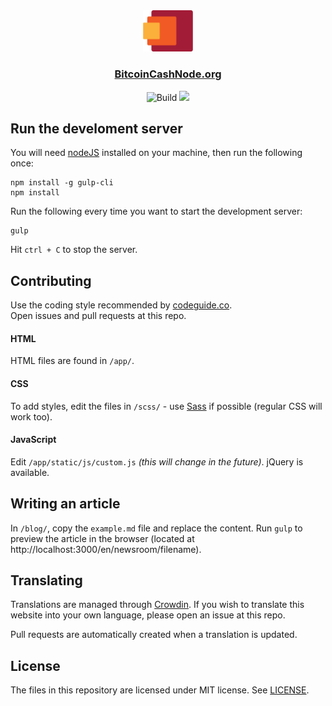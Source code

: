 <div align="center">
  <img src="app/static/img/logomark.svg" width="80">
</div>

<div align="center">
  <h3>
    <a href="https://bitcoincashnode.org">BitcoinCashNode.org</a>
  </h3>
</div>

<div align="center">
  <img src="https://travis-ci.com/merc1er/bchnode-web.svg?branch=master" alt="Build">
  <a title="Crowdin" target="_blank" href="https://crowdin.com/project/bchnode-web"><img src="https://badges.crowdin.net/bchnode-web/localized.svg"></a>
</div>

## Run the develoment server

You will need [nodeJS](https://nodejs.org/en/) installed on your machine, then run the following once:

```shell
npm install -g gulp-cli
npm install
```

Run the following every time you want to start the development server:

```shell
gulp
```

Hit `ctrl + C` to stop the server.

## Contributing

Use the coding style recommended by [codeguide.co](https://codeguide.co).  
Open issues and pull requests at this repo.

#### HTML

HTML files are found in `/app/`.

#### CSS

To add styles, edit the files in `/scss/` - use [Sass](https://sass-lang.com) if possible (regular CSS will work too).

#### JavaScript

Edit `/app/static/js/custom.js` *(this will change in the future)*. jQuery is available.

## Writing an article

In `/blog/`, copy the `example.md` file and replace the content. Run `gulp` to preview the article in the browser (located at http://localhost:3000/en/newsroom/filename).

## Translating

Translations are managed through [Crowdin](https://crowdin.com). If you wish to translate this website into your own language, please open an issue at this repo.

Pull requests are automatically created when a translation is updated.

## License

The files in this repository are licensed under MIT license. See [LICENSE](https://github.com/bitcoin-cash-node/bchnode-web/blob/master/LICENSE).
